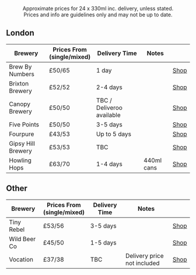 <p align="center">
  Approximate prices for 24 x 330ml inc. delivery, unless stated.<br/>
  Prices and info are guidelines only and may not be up to date.
</p>

## London

| Brewery | Prices From<br/>(single/mixed) | Delivery Time | Notes | |
| --- | --- | --- | --- | --- |
| Brew By Numbers | £50/65 | 1 day | | [Shop](https://shop.brewbynumbers.com/collections/whole-cases) |
| Brixton Brewery | £52/52 | 2-4 days | | [Shop](https://www.brixtonbrewery.com/product-category/beers/) |
| Canopy Brewery | £50/50 | TBC / Deliveroo available | | [Shop](https://shop.canopybeer.com) |
| Five Points | £50/50 | 3-5 days | | [Shop](https://shop.fivepointsbrewing.co.uk/browse/c-Beers-11) |
| Fourpure | £43/53 | Up to 5 days | | [Shop](https://www.fourpure.com/browse) |
| Gipsy Hill Brewery | £53/53 | TBC | | [Shop](https://gipsyhillbrew.com/shop) |
| Howling Hops | £63/70 | 1-4 days | 440ml cans | [Shop](https://www.howlinghops.co.uk/shop/) |

## Other

| Brewery | Prices From<br/>(single/mixed) | Delivery Time | Notes | |
| --- | --- | --- | --- | --- |
| Tiny Rebel | £53/56 | 3-5 days | | [Shop](https://www.tinyrebel.co.uk/browse/c-BEERS-5)
| Wild Beer Co | £45/50 | 1-5 days | | [Shop](https://www.wildbeerco.com/browse/c-Mixed-Cases-Deals-50)
| Vocation | £37/38 | TBC | Delivery price not included | [Shop](https://www.vocationbrewery.com/collections/core)
